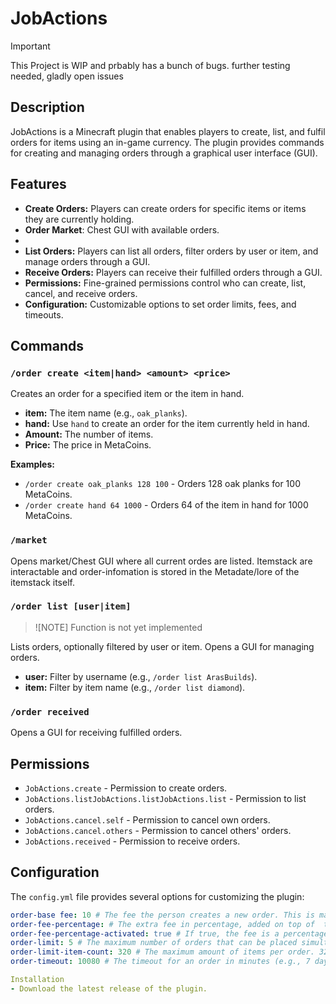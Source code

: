 # JobActions 

> [!IMPORTANT]
> This Project is WIP and prbably has a bunch of bugs.
> further testing needed, gladly open issues

## Description
JobActions is a Minecraft plugin that enables players to create, list, and fulfil orders for items using an in-game currency. The plugin provides commands for creating and managing orders through a graphical user interface (GUI).

## Features

- **Create Orders:** Players can create orders for specific items or items they are currently holding.
- **Order Market**:  Chest GUI with available orders.
- 
- **List Orders:** Players can list all orders, filter orders by user or item, and manage orders through a GUI.
- **Receive Orders:** Players can receive their fulfilled orders through a GUI.
- **Permissions:** Fine-grained permissions control who can create, list, cancel, and receive orders.
- **Configuration:** Customizable options to set order limits, fees, and timeouts.

## Commands

### `/order create <item|hand> <amount> <price>`

Creates an order for a specified item or the item in hand.

- **item:** The item name (e.g., `oak_planks`).
- **hand:** Use `hand` to create an order for the item currently held in hand.
- **Amount:** The number of items.
- **Price:** The price in MetaCoins.

**Examples:**
- `/order create oak_planks 128 100` - Orders 128 oak planks for 100 MetaCoins.
- `/order create hand 64 1000` - Orders 64 of the item in hand for 1000 MetaCoins.

### `/market`
Opens market/Chest GUI where all current ordes are listed.
Itemstack are interactable and order-infomation is 
stored in the Metadate/lore of the itemstack itself.


### `/order list [user|item]` 
>![NOTE]
> Function is not yet implemented

Lists orders, optionally filtered by user or item. Opens a GUI for managing orders.

- **user:** Filter by username (e.g., `/order list ArasBuilds`).
- **item:** Filter by item name (e.g., `/order list diamond`).

### `/order received`

Opens a GUI for receiving fulfilled orders.

## Permissions

- `JobActions.create` - Permission to create orders.
- `JobActions.listJobActions.listJobActions.list` - Permission to list orders.
- `JobActions.cancel.self` - Permission to cancel own orders.
- `JobActions.cancel.others` - Permission to cancel others' orders.
- `JobActions.received` - Permission to receive orders.

## Configuration

The `config.yml` file provides several options for customizing the plugin:

```yaml
order-base fee: 10 # The fee the person creates a new order. This is mainly to prevent using orders as an item teleportation system.
order-fee-percentage: # The extra fee in percentage, added on top of  the base fee
order-fee-percentage-activated: true # If true, the fee is a percentage of the initial price rather than a fixed amount of money.
order-limit: 5 # The maximum number of orders that can be placed simultaneously.
order-limit-item-count: 320 # The maximum amount of items per order. 320 = 5 stacks.
order-timeout: 10080 # The timeout for an order in minutes (e.g., 7 days).

Installation
- Download the latest release of the plugin.
